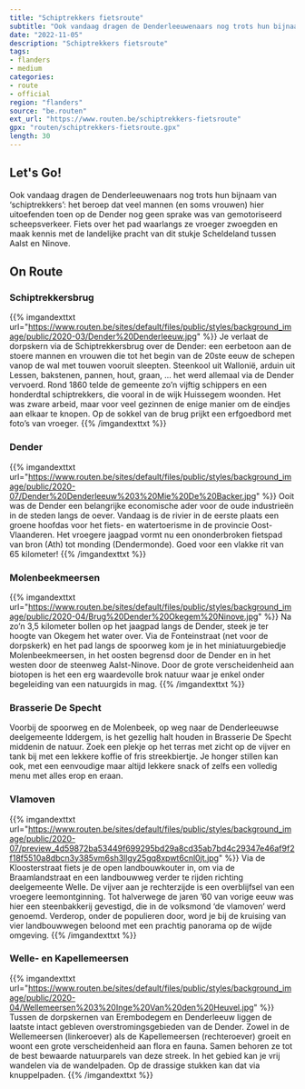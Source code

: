 ```yaml
---
title: "Schiptrekkers fietsroute"
subtitle: "Ook vandaag dragen de Denderleeuwenaars nog trots hun bijnaam van ‘schiptrekkers’"
date: "2022-11-05"
description: "Schiptrekkers fietsroute"
tags:
- flanders
- medium
categories:
- route
- official
region: "flanders"
source: "be.routen"
ext_url: "https://www.routen.be/schiptrekkers-fietsroute"
gpx: "routen/schiptrekkers-fietsroute.gpx"
length: 30
---
```


## Let's Go!

Ook vandaag dragen de Denderleeuwenaars nog trots hun bijnaam van ‘schiptrekkers’: het beroep dat veel mannen (en soms vrouwen) hier uitoefenden toen op de Dender nog geen sprake was van gemotoriseerd scheepsverkeer. Fiets over het pad waarlangs ze vroeger zwoegden en maak kennis met de landelijke pracht van dit stukje Scheldeland tussen Aalst en Ninove.

## On Route

### Schiptrekkersbrug

{{% imgandexttxt url="https://www.routen.be/sites/default/files/public/styles/background_image/public/2020-03/Dender%20Denderleeuw.jpg" %}}
Je verlaat de dorpskern via de Schiptrekkersbrug over de Dender: een eerbetoon aan de stoere mannen en vrouwen die tot het begin van de 20ste eeuw de schepen vanop de wal met touwen vooruit sleepten. Steenkool uit Wallonië, arduin uit Lessen, bakstenen, pannen, hout, graan, … het werd allemaal via de Dender vervoerd. Rond 1860 telde de gemeente zo’n vijftig schippers en een honderdtal schiptrekkers, die vooral in de wijk Huissegem woonden. Het was zware arbeid, maar voor veel gezinnen de enige manier om de eindjes aan elkaar te knopen. Op de sokkel van de brug prijkt een erfgoedbord met foto’s van vroeger.
{{% /imgandexttxt %}}

### Dender

{{% imgandexttxt url="https://www.routen.be/sites/default/files/public/styles/background_image/public/2020-07/Dender%20Denderleeuw%203%20Mie%20De%20Backer.jpg" %}}
Ooit was de Dender een belangrijke economische ader voor de oude industrieën in de steden langs de oever. Vandaag is de rivier in de eerste plaats een groene hoofdas voor het fiets- en watertoerisme in de provincie Oost-Vlaanderen. Het vroegere jaagpad vormt nu een ononderbroken fietspad van bron (Ath) tot monding (Dendermonde). Goed voor een vlakke rit van 65 kilometer!
{{% /imgandexttxt %}}

### Molenbeekmeersen

{{% imgandexttxt url="https://www.routen.be/sites/default/files/public/styles/background_image/public/2020-04/Brug%20Dender%20Okegem%20Ninove.jpg" %}}
Na zo’n 3,5 kilometer bollen op het jaagpad langs de Dender, steek je ter hoogte van Okegem het water over. Via de Fonteinstraat (net voor de dorpskerk) en het pad langs de spoorweg kom je in het miniatuurgebiedje Molenbeekmeersen, in het oosten begrensd door de Dender en in het westen door de steenweg Aalst-Ninove. Door de grote verscheidenheid aan biotopen is het een erg waardevolle brok natuur waar je enkel onder begeleiding van een natuurgids in mag.
{{% /imgandexttxt %}}

### Brasserie De Specht

Voorbij de spoorweg en de Molenbeek, op weg naar de Denderleeuwse deelgemeente Iddergem, is het gezellig halt houden in Brasserie De Specht middenin de natuur. Zoek een plekje op het terras met zicht op de vijver en tank bij met een lekkere koffie of fris streekbiertje. Je honger stillen kan ook, met een eenvoudige maar altijd lekkere snack of zelfs een volledig menu met alles erop en eraan.

### Vlamoven

{{% imgandexttxt url="https://www.routen.be/sites/default/files/public/styles/background_image/public/2020-07/preview_4d59872ba53449f699295bd29a8cd35ab7bd4c29347e46af9f2f18f5510a8dbcn3y385vm6sh3llgy25gq8xpwt6cnl0jt.jpg" %}}
Via de Kloosterstraat fiets je de open landbouwkouter in, om via de Braamlandstraat en een landbouwweg verder te rijden richting deelgemeente Welle. De vijver aan je rechterzijde is een overblijfsel van een vroegere leemontginning. Tot halverwege de jaren ’60 van vorige eeuw was hier een steenbakkerij gevestigd, die in de volksmond ‘de vlamoven’ werd genoemd. Verderop, onder de populieren door, word je bij de kruising van vier landbouwwegen beloond met een prachtig panorama op de wijde omgeving.
{{% /imgandexttxt %}}

### Welle- en Kapellemeersen

{{% imgandexttxt url="https://www.routen.be/sites/default/files/public/styles/background_image/public/2020-04/Wellemeersen%203%20Inge%20Van%20den%20Heuvel.jpg" %}}
Tussen de dorpskernen van Erembodegem en Denderleeuw liggen de laatste intact gebleven overstromingsgebieden van de Dender. Zowel in de Wellemeersen (linkeroever) als de Kapellemeersen (rechteroever) groeit en woont een grote verscheidenheid aan flora en fauna. Samen behoren ze tot de best bewaarde natuurparels van deze streek. In het gebied kan je vrij wandelen via de wandelpaden. Op de drassige stukken kan dat via knuppelpaden.
{{% /imgandexttxt %}}


